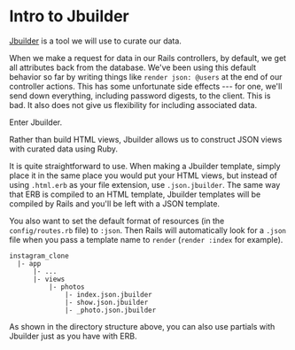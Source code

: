 # Intro to Jbuilder

[Jbuilder][jbuilder-docs] is a tool we will use to curate our data.

When we make a request for data in our Rails controllers, by default, we get all
attributes back from the database. We've been using this default behavior so far
by writing things like `render json: @users` at the end of our controller
actions. This has some unfortunate side effects --- for one, we'll send down
everything, including password digests, to the client. This is bad. It also
does not give us flexibility for including associated data.

Enter Jbuilder.

Rather than build HTML views, Jbuilder allows us to construct JSON views with
curated data using Ruby.

It is quite straightforward to use. When making a Jbuilder template, simply
place it in the same place you would put your HTML views, but instead of using
`.html.erb` as your file extension, use `.json.jbuilder`. The same way that ERB
is compiled to an HTML template, Jbuilder templates will be compiled by Rails
and you'll be left with a JSON template.

You also want to set the default format of resources (in the `config/routes.rb`
file) to `:json`. Then Rails will automatically look for a `.json` file when you
pass a template name to `render` (`render :index` for example).

```
instagram_clone
  |- app
      |- ...
      |- views
          |- photos
              |- index.json.jbuilder
              |- show.json.jbuilder
              |- _photo.json.jbuilder
```

As shown in the directory structure above, you can also use partials with
Jbuilder just as you have with ERB.

[jbuilder-docs]:https://github.com/rails/jbuilder
